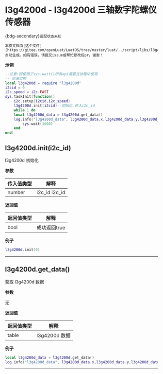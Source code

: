 # l3g4200d - l3g4200d 三轴数字陀螺仪传感器

{bdg-secondary}`适配状态未知`

```{note}
本页文档由[这个文件](https://gitee.com/openLuat/LuatOS/tree/master/luat/../script/libs/l3g4200d.lua)自动生成。如有错误，请提交issue或帮忙修改后pr，谢谢！
```


**示例**

```lua
--注意:因使用了sys.wait()所有api需要在协程中使用
-- 用法实例
local l3g4200d = require "l3g4200d"
i2cid = 0
i2c_speed = i2c.FAST
sys.taskInit(function()
    i2c.setup(i2cid,i2c_speed)
    l3g4200d.init(i2cid)--初始化,传入i2c_id
    while 1 do
    local l3g4200d_data = l3g4200d.get_data()
    log.info("l3g4200d_data", l3g4200d_data.x,l3g4200d_data.y,l3g4200d_data.z)
        sys.wait(1000)
    end
end)

```

## l3g4200d.init(i2c_id)



l3g4200d 初始化

**参数**

|传入值类型|解释|
|-|-|
|number|i2c_id i2c_id|

**返回值**

|返回值类型|解释|
|-|-|
|bool|成功返回true|

**例子**

```lua
l3g4200d.init(0)

```

---

## l3g4200d.get_data()



获取 l3g4200d 数据

**参数**

无

**返回值**

|返回值类型|解释|
|-|-|
|table|l3g4200d 数据|

**例子**

```lua
local l3g4200d_data = l3g4200d.get_data()
log.info("l3g4200d_data", l3g4200d_data.x,l3g4200d_data.y,l3g4200d_data.z)

```

---

